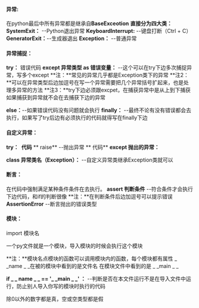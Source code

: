 #### 异常:

在python最后中所有异常都是继承自**BaseExceotion**
**直接分为四大类：**
**SystemExit：** --Python退出异常
**KeyboardInterrupt:** --键盘打断（Ctrl + C）
**GeneratorExit：**--生成器退出
**Exception：** --普通异常





#### 异常捕捉：

**try：**
	错误代码
**except 异常类型 as 错误变量：** --这个可以在try下边多次捕捉异常，写多个except
**注：**常见的异常几乎都是Exception类下的异常
**注2：**可以在异常类型后边加逗号在写一个异常需要把几个异常括号扩起来，也是处理多异常的方法
**注3：**try下边必须跟excpet，在捕获异常中是从上到下捕获如果捕获到异常就不会在去捕获下边的异常

**else：**--如果错误代码没有问题就会执行
**finally：** --最终不论有没有错误都会去执行，如果写了try后边有必须执行的代码就得写在finally下边

#### **自定义异常：**

**try：**
**​	代码**
**	raise** --抛出异常
**	代码**
**except 抛出的异常：**

**class 异常类名（Exception）：** --自定义异常类继承Exception类就可以

#### 断言：

在代码中强制满足某种条件条件在去执行。
**assert  判断条件** --符合条件才会执行下边代码，和if的判断很像
**注：**在判断条件后边加逗号可以提示错误
**AssertionError** --断言抛出的错误类型  

#### 模块：

import 模块名

一个py文件就是一个模块，导入模块的时候会执行这个模块

**注：**模块名点模块的函数可以调用模块内的函数，每个模块都有属性 _ _name _ _在被的模块中看到的是文件名 在模块文件中看到的是 _ _main _ _

**if  _ _ name _ _ ==  '_ _main _ _' ：** --判断是否在本文件运行不是在导入文件中运行，防止别人导入你写的模块时执行的代码

除0以外的数字都是真，空或空类型都是假

